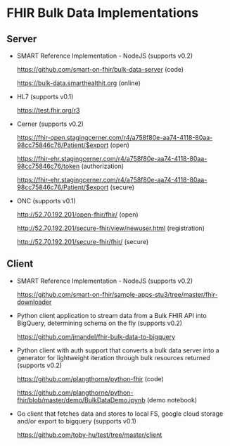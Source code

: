 # FHIR Bulk Data Implementations

## Server

- SMART Reference Implementation - NodeJS (supports v0.2)

  https://github.com/smart-on-fhir/bulk-data-server (code)
  
  https://bulk-data.smarthealthit.org (online)
  
- HL7 (supports v0.1)
  
  https://test.fhir.org/r3
  
- Cerner (supports v0.2)
  
  https://fhir-open.stagingcerner.com/r4/a758f80e-aa74-4118-80aa-98cc75846c76/Patient/$export (open)
  
  https://fhir-ehr.stagingcerner.com/r4/a758f80e-aa74-4118-80aa-98cc75846c76/token (authorization)
  
  https://fhir-ehr.stagingcerner.com/r4/a758f80e-aa74-4118-80aa-98cc75846c76/Patient/$export (secure)
  
- ONC (supports v0.1)
  
  http://52.70.192.201/open-fhir/fhir/ (open)
  
  http://52.70.192.201/secure-fhir/view/newuser.html (registration)
  
  http://52.70.192.201/secure-fhir/fhir/ (secure)

## Client

- SMART Reference Implementation - NodeJS (supports v0.2)
  
  https://github.com/smart-on-fhir/sample-apps-stu3/tree/master/fhir-downloader

- Python client application to stream data from a Bulk FHIR API into BigQuery, determining schema on the fly (supports v0.2)

  https://github.com/jmandel/fhir-bulk-data-to-bigquery

- Python client with auth support that converts a bulk data server into a generator for lightweight iteration through bulk resources returned (supports v0.2)

  https://github.com/plangthorne/python-fhir (code)
  
  https://github.com/plangthorne/python-fhir/blob/master/demo/BulkDataDemo.ipynb (demo notebook)

- Go client that fetches data and stores to local FS, google cloud storage and/or export to bigquery (supports v0.1)

  https://github.com/toby-hu/test/tree/master/client
